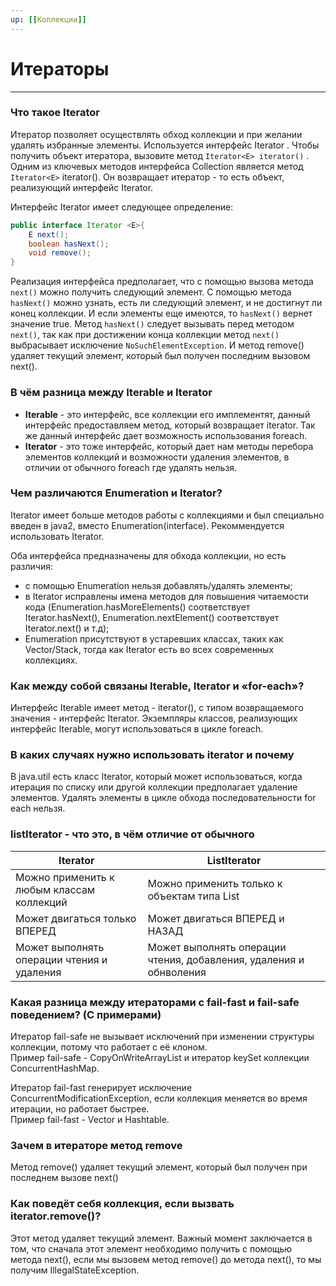 ```yaml
---
up: [[Коллекции]]
---
```

# Итераторы
---
### Что такое Iterator
Итератор позволяет осуществлять обход коллекции и при желании удалять избранные элементы. Используется интерфейс Iterator . Чтобы получить объект итератора, вызовите метод `Iterator<E> iterator()` .
Одним из ключевых методов интерфейса Collection является метод `Iterator<E>` iterator(). Он возвращает итератор - то есть объект, реализующий интерфейс Iterator.

Интерфейс Iterator имеет следующее определение:
```java
public interface Iterator <E>{     
    E next();
    boolean hasNext();
    void remove();
}
```

Реализация интерфейса предполагает, что с помощью вызова метода `next()` можно получить следующий элемент. С помощью метода `hasNext()` можно узнать, есть ли следующий элемент, и не достигнут ли конец коллекции. И если элементы еще имеются, то `hasNext()` вернет значение true. Метод `hasNext()` следует вызывать перед методом `next()`, так как при достижении конца коллекции метод `next()` выбрасывает исключение `NoSuchElementException`. И метод remove() удаляет текущий элемент, который был получен последним вызовом next().

### В чём разница между Iterable и Iterator
* **Iterable** - это интерфейс, все коллекции его имплементят, данный интерфейс предоставляем метод, который возвращает iterator. Так же данный интерфейс дает возможность использования foreach.
* **Iterator** - это тоже интерфейс, который дает нам методы перебора элементов коллекций и возможности удаления элементов, в отличии от обычного foreach где удалять нельзя.

### Чем различаются Enumeration и Iterator?
Iterator имеет больше методов работы с коллекциями и был специально введен в java2, вместо Enumeration(interface). Рекоммендуется использовать Iterator.

Оба интерфейса предназначены для обхода коллекции, но есть различия:
* с помощью Enumeration нельзя добавлять/удалять элементы;
* в Iterator исправлены имена методов для повышения читаемости кода (Enumeration.hasMoreElements() соответствует Iterator.hasNext(), Enumeration.nextElement() соответствует Iterator.next() и т.д);
* Enumeration присутствуют в устаревших классах, таких как Vector/Stack, тогда как Iterator есть во всех современных коллекциях.

### Как между собой связаны Iterable, Iterator и «for-each»?
Интерфейс Iterable имеет метод - iterator(), с типом возвращаемого значения - интерфейс Iterator.
Экземпляры классов, реализующих интерфейс Iterable, могут использоваться в цикле foreach.

### В каких случаях нужно использовать iterator и почему
В java.util есть класс Iterator, который может использоваться, когда итерация по списку или другой коллекции предполагает удаление элементов. Удалять элементы в цикле обхода последовательности for each нельзя.

### listIterator - что это, в чём отличие от обычного
  Iterator | ListIterator | 
------------------|---------------------|
Можно применить к любым классам коллекций | Можно применить только к объектам типа List |
Может двигаться только ВПЕРЕД | Может двигаться ВПЕРЕД и НАЗАД |
Может выполнять операции чтения и удаления | Может выполнять операции чтения, добавления, удаления и обнволения |

### Какая разница между итераторами с fail-fast и fail-safe поведением? (С примерами)
Итератор fail-safe не вызывает исключений при изменении структуры коллекции, потому что работает с её клоном.  
Пример fail-safe - CopyOnWriteArrayList и итератор keySet коллекции ConcurrentHashMap.  
  
Итератор fail-fast генерирует исключение ConcurrentModificationException, если коллекция меняется во время итерации, но работает быстрее.  
Пример fail-fast - Vector и Hashtable.

### Зачем в итераторе метод remove
Метод remove() удаляет текущий элемент, который был получен при последнем вызове next()

### Как поведёт себя коллекция, если вызвать iterator.remove()?
Этот метод удаляет текущий элемент. Важный момент заключается в том, что сначала этот элемент необходимо получить с помощью метода next(), если мы вызовем метод remove() до метода next(), то мы получим IllegalStateException.